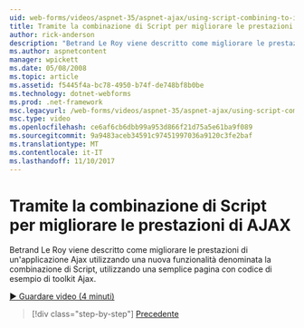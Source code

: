 ```yaml
---
uid: web-forms/videos/aspnet-35/aspnet-ajax/using-script-combining-to-improve-ajax-performance
title: Tramite la combinazione di Script per migliorare le prestazioni di AJAX | Documenti Microsoft
author: rick-anderson
description: "Betrand Le Roy viene descritto come migliorare le prestazioni di un'applicazione Ajax utilizzando una nuova funzionalità denominata la combinazione di Script, utilizzando una semplice pagina con samp..."
ms.author: aspnetcontent
manager: wpickett
ms.date: 05/08/2008
ms.topic: article
ms.assetid: f5445f4a-bc78-4950-b74f-de748bf8b0be
ms.technology: dotnet-webforms
ms.prod: .net-framework
msc.legacyurl: /web-forms/videos/aspnet-35/aspnet-ajax/using-script-combining-to-improve-ajax-performance
msc.type: video
ms.openlocfilehash: ce6af6cb6dbb99a953d866f21d75a5e61ba9f089
ms.sourcegitcommit: 9a9483aceb34591c97451997036a9120c3fe2baf
ms.translationtype: MT
ms.contentlocale: it-IT
ms.lasthandoff: 11/10/2017
---
```

<a name="using-script-combining-to-improve-ajax-performance"></a>Tramite la combinazione di Script per migliorare le prestazioni di AJAX
====================
Betrand Le Roy viene descritto come migliorare le prestazioni di un'applicazione Ajax utilizzando una nuova funzionalità denominata la combinazione di Script, utilizzando una semplice pagina con codice di esempio di toolkit Ajax.

[&#9654; Guardare video (4 minuti)](https://channel9.msdn.com/Blogs/ASP-NET-Site-Videos/using-script-combining-to-improve-ajax-performance)

>[!div class="step-by-step"]
[Precedente](introduction-to-aspnet-ajax-history.md)
